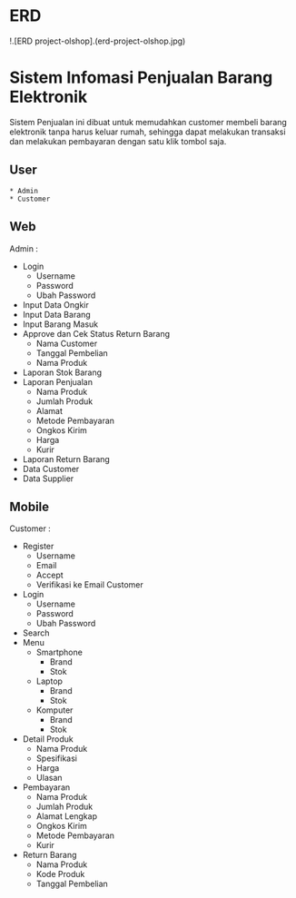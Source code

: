 
# ERD
!.[ERD project-olshop].(erd-project-olshop.jpg)

# Sistem Infomasi Penjualan Barang Elektronik
Sistem Penjualan ini dibuat untuk memudahkan customer membeli barang elektronik tanpa harus keluar rumah, sehingga dapat melakukan transaksi dan melakukan pembayaran dengan satu klik tombol saja.

## User
    * Admin
    * Customer

## Web
Admin :
-   Login
    -   Username
    -   Password
    -   Ubah Password
-   Input Data Ongkir
-   Input Data Barang
-   Input Barang Masuk
-   Approve dan Cek Status Return Barang
    -   Nama Customer
    -   Tanggal Pembelian
    -   Nama Produk
-   Laporan Stok Barang
-   Laporan Penjualan
    -   Nama Produk
    -   Jumlah Produk
    -   Alamat
    -   Metode Pembayaran
    -   Ongkos Kirim
    -   Harga
    -   Kurir
-   Laporan Return Barang
-   Data Customer
-   Data Supplier

## Mobile
Customer :
-   Register
    - Username
    - Email
    - Accept
    - Verifikasi ke Email Customer
-   Login
    -   Username
    -   Password
    -   Ubah Password
-   Search
-   Menu
    -   Smartphone
        -   Brand
        -   Stok
    -   Laptop
        -   Brand
        -   Stok
    -   Komputer
        -   Brand
        -   Stok
-   Detail Produk
    -   Nama Produk
    -   Spesifikasi
    -   Harga
    -   Ulasan
-   Pembayaran
    -   Nama Produk
    -   Jumlah Produk
    -   Alamat Lengkap
    -   Ongkos Kirim
    -   Metode Pembayaran
    -   Kurir
-   Return Barang
    -   Nama Produk
    -   Kode Produk
    -   Tanggal Pembelian